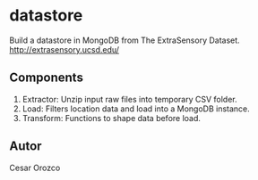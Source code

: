 # datastore
Build a datastore in MongoDB from The ExtraSensory Dataset.
http://extrasensory.ucsd.edu/

## Components

1. Extractor: Unzip input raw files into temporary CSV folder.
2. Load: Filters location data and load into a MongoDB instance.
3. Transform: Functions to shape data before load.

## Autor
Cesar Orozco
